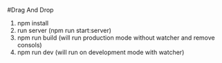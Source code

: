 #Drag And Drop

1. npm install
2. run server (npm run start:server)
3. npm run build (will run production mode without watcher and remove consols)
4. npm run dev (will run on development mode with watcher)
